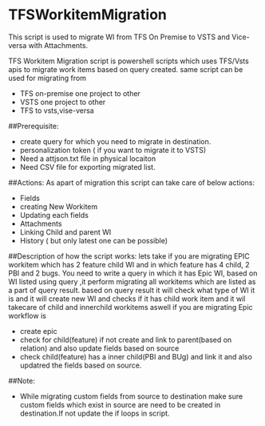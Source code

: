 # TFSWorkitemMigration
This script is used to migrate WI from TFS On Premise to VSTS and Vice-versa with Attachments.

TFS Workitem Migration script is powershell scripts which uses TFS/Vsts apis to migrate work items based on query created.
same script can be used for migrating from
- TFS on-premise one project to other 
- VSTS one project to other
- TFS to vsts,vise-versa

##Prerequisite:
- create query for which you need to migrate in destination.
- personalization token ( if you want to migrate it to VSTS)
- Need a attjson.txt file in physical locaiton 
- Need CSV file for exporting migrated list.

##Actions:
As apart of migration this script can take care of below actions:
- Fields
- creating New Workitem
- Updating each fields
- Attachments
- Linking Child and parent WI 
- History ( but only latest one can be possible)

##Description of how the script works:
lets take if you are migrating EPIC workitem which has 2 feature child WI and in which feature has 4 child, 2 PBI and 2 bugs. You need to write a query in which it has Epic WI, based on WI listed using query ,it perform migrating all workitems which are listed as a part of query result. based on query result it will check what type of WI it is and it will create new WI and checks if it has child work item and it wil takecare of child and innerchild workitems aswell
if you are migrating Epic workflow is
- create epic
- check for child(feature) if not create and link to parent(based on relation) and also update fields based on source
- check child(feature) has a inner child(PBI and BUg) and link it and also updatred the fields based on source.

##Note:
- While migrating custom fields from source to destination make sure custom fields which exist in source are need to be created in destination.If not update the if loops in script.




